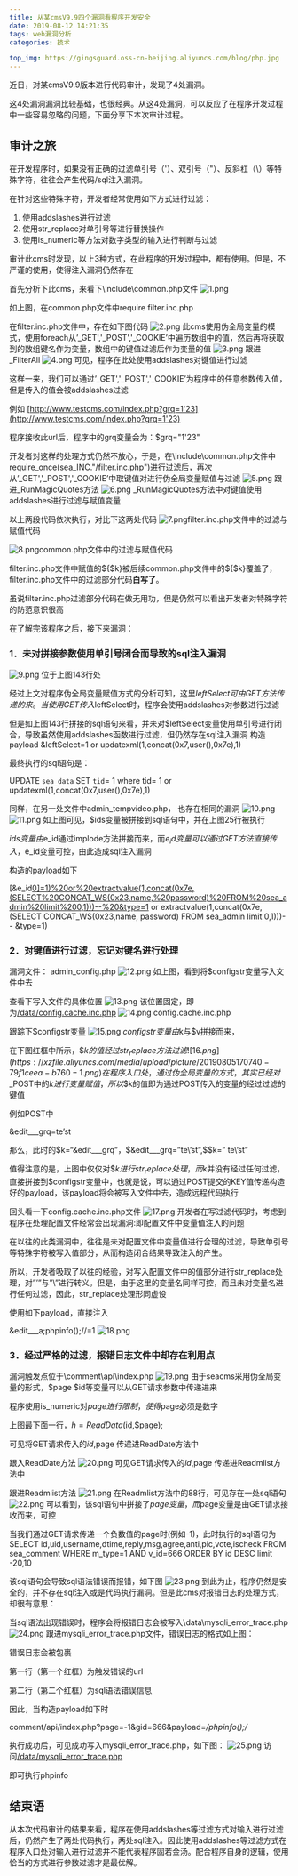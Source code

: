 ```yaml
---
title: 从某cmsV9.9四个漏洞看程序开发安全
date: 2019-08-12 14:21:35
tags: web漏洞分析
categories: 技术

top_img: https://gingsguard.oss-cn-beijing.aliyuncs.com/blog/php.jpg
---
```


近日，对某cmsV9.9版本进行代码审计，发现了4处漏洞。

这4处漏洞漏洞比较基础，也很经典。从这4处漏洞，可以反应了在程序开发过程中一些容易忽略的问题，下面分享下本次审计过程。

<!--more-->

 

## 审计之旅

在开发程序时，如果没有正确的过滤单引号（'）、双引号（"）、反斜杠（\）等特殊字符，往往会产生代码/sql注入漏洞。

在针对这些特殊字符，开发者经常使用如下方式进行过滤：

1. 使用addslashes进行过滤
2. 使用str_replace对单引号等进行替换操作
3. 使用is_numeric等方法对数字类型的输入进行判断与过滤

 

审计此cms时发现，以上3种方式，在此程序的开发过程中，都有使用。但是，不严谨的使用，使得注入漏洞仍然存在

首先分析下此cms，来看下\include\common.php文件
![1.png](https://xzfile.aliyuncs.com/media/upload/picture/20190805170321-dfc7e1ba-b75f-1.png)

如上图，在common.php文件中require filter.inc.php

在filter.inc.php文件中，存在如下图代码
![2.png](https://xzfile.aliyuncs.com/media/upload/picture/20190805170346-ee9f281a-b75f-1.png)
此cms使用伪全局变量的模式，使用foreach从’_GET','_POST','_COOKIE’中遍历数组中的值，然后再将获取到的数组键名作为变量，数组中的键值过滤后作为变量的值
![3.png](https://xzfile.aliyuncs.com/media/upload/picture/20190805170415-001c2840-b760-1.png)
跟进_FilterAll
![4.png](https://xzfile.aliyuncs.com/media/upload/picture/20190805170426-06ac2c1e-b760-1.png)
可见，程序在此处使用addslashes对键值进行过滤

这样一来，我们可以通过’_GET','_POST','_COOKIE’为程序中的任意参数传入值，但是传入的值会被addslashes过滤

例如 [http://www.testcms.com/index.php?grq=1'23](http://www.testcms.com/index.php?grq=1'23)

程序接收此url后，程序中的grq变量会为：$grq="1\'23" 

开发者对这样的处理方式仍然不放心，于是，在\include\common.php文件中require_once(sea_INC."/filter.inc.php")进行过滤后，再次从’_GET','_POST','_COOKIE’中取键值对进行伪全局变量赋值与过滤
![5.png](https://xzfile.aliyuncs.com/media/upload/picture/20190805170441-0f62d70e-b760-1.png)
跟进_RunMagicQuotes方法
![6.png](https://xzfile.aliyuncs.com/media/upload/picture/20190805170525-29b4d468-b760-1.png)
_RunMagicQuotes方法中对键值使用addslashes进行过滤与赋值变量

以上两段代码依次执行，对比下这两处代码
![7.png](https://xzfile.aliyuncs.com/media/upload/picture/20190805170534-2eca8812-b760-1.png)filter.inc.php文件中的过滤与赋值代码

![8.png](https://xzfile.aliyuncs.com/media/upload/picture/20190805170542-33c69ac2-b760-1.png)common.php文件中的过滤与赋值代码

filter.inc.php文件中赋值的${$k}被后续common.php文件中的${$k}覆盖了，filter.inc.php文件中的过滤部分代码**白写了**。

虽说filter.inc.php过滤部分代码在做无用功，但是仍然可以看出开发者对特殊字符的防范意识很高

在了解完该程序之后，接下来漏洞：

### 1．未对拼接参数使用单引号闭合而导致的sql注入漏洞
![9.png](https://xzfile.aliyuncs.com/media/upload/picture/20190805170625-4d79ba62-b760-1.png)
位于上图143行处

经过上文对程序伪全局变量赋值方式的分析可知，这里$leftSelect 可由GET方法传递的来。当使用GET传入$leftSelect时，程序会使用addslashes对参数进行过滤

但是如上图143行拼接的sql语句来看，并未对$leftSelect变量使用单引号进行闭合，导致虽然使用addslashes函数进行过滤，但仍然存在sql注入漏洞
构造payload
&leftSelect=1 or updatexml(1,concat(0x7,user(),0x7e),1)

最终执行的sql语句是：

UPDATE `sea_data` SET `tid`= 1 where tid= 1 or updatexml(1,concat(0x7,user(),0x7e),1)

 

同样，在另一处文件中admin_tempvideo.php， 也存在相同的漏洞
![10.png](https://xzfile.aliyuncs.com/media/upload/picture/20190805170635-53229dee-b760-1.png)
![11.png](https://xzfile.aliyuncs.com/media/upload/picture/20190805170643-57fc4932-b760-1.png)
如上图可见，$ids变量被拼接到sql语句中，并在上图25行被执行

$ids变量由$e_id通过implode方法拼接而来，而$e_id变量可以通过GET方法直接传入，$e_id变量可控，由此造成sql注入漏洞

构造的payload如下

[&e_id[0\]=1)%20or%20extractvalue(1,concat(0x7e,(SELECT%20CONCAT_WS(0x23,name,%20password)%20FROM%20sea_admin%20limit%200,1)))--%20&type=1](http://127.0.0.1/seacms/sh8vu7/admin_tempvideo.php?action=import&e_id[0]=1) or extractvalue(1,concat(0x7e,(SELECT CONCAT_WS(0x23,name, password) FROM sea_admin limit 0,1)))-- &type=1)

 

### 2．对键值进行过滤，忘记对键名进行处理

漏洞文件： admin_config.php
![12.png](https://xzfile.aliyuncs.com/media/upload/picture/20190805170707-664ae516-b760-1.png)
如上图，看到将$configstr变量写入文件中去

查看下写入文件的具体位置
![13.png](https://xzfile.aliyuncs.com/media/upload/picture/20190805170714-6ad85550-b760-1.png)
该位置固定，即为[/data/config.cache.inc.php](http://127.0.0.1/seacms/data/config.cache.inc.php)
![14.png](https://xzfile.aliyuncs.com/media/upload/picture/20190805170722-6f5544ee-b760-1.png)
config.cache.inc.php

 

跟踪下$configstr变量
![15.png](https://xzfile.aliyuncs.com/media/upload/picture/20190805170732-759332f8-b760-1.png)
$configstr变量由$k与$v拼接而来，

在下图红框中所示，$$k的值经过str_replace方法过滤
![16.png](https://xzfile.aliyuncs.com/media/upload/picture/20190805170740-79f1ceea-b760-1.png)
在程序入口处，通过伪全局变量的方式，其实已经对$_POST中的$k进行变量赋值，所以$$k的值即为通过POST传入的变量的经过过滤的键值

例如POST中

&edit___grq=te’st

那么，此时的$k=“&edit___grq”，$&edit___grq=”te\’st”,$$k=” te\’st”

 

值得注意的是，上图中仅仅对$$k 进行str_replace处理，而$k并没有经过任何过滤，直接拼接到$configstr变量中，也就是说，可以通过POST提交的KEY值传递构造好的payload，该payload将会被写入文件中去，造成远程代码执行

回头看一下config.cache.inc.php文件
![17.png](https://xzfile.aliyuncs.com/media/upload/picture/20190805170748-7efd7696-b760-1.png)
开发者在写过滤代码时，考虑到程序在处理配置文件经常会出现漏洞:即配置文件中变量值注入的问题

在以往的此类漏洞中，往往是未对配置文件中变量值进行合理的过滤，导致单引号等特殊字符被写入值部分，从而构造闭合结果导致注入的产生。

所以，开发者吸取了以往的经验，对写入配置文件中的值部分进行str_replace处理，对”’”与”\”进行转义。但是，由于这里的变量名同样可控，而且未对变量名进行任何过滤，因此，str_replace处理形同虚设

 

使用如下payload，直接注入

&edit___a;phpinfo();//=1
![18.png](https://xzfile.aliyuncs.com/media/upload/picture/20190805170757-840d8928-b760-1.png)
### 3．经过严格的过滤，报错日志文件中却存在利用点 

漏洞触发点位于\comment\api\index.php
![19.png](https://xzfile.aliyuncs.com/media/upload/picture/20190805170805-894f01be-b760-1.png)
由于seacms采用伪全局变量的形式，$page $id等变量可以从GET请求参数中传递进来

程序使用is_numeric对$page进行限制，使得$page必须是数字

上图最下面一行，$h = ReadData($id,$page);

可见将GET请求传入的$id,$page 传递进ReadDate方法中

跟入ReadDate方法
![20.png](https://xzfile.aliyuncs.com/media/upload/picture/20190805170817-90605778-b760-1.png)
可见GET请求传入的$id,$page 传递进Readmlist方法中

跟进Readmlist方法
![21.png](https://xzfile.aliyuncs.com/media/upload/picture/20190805170825-94daf88a-b760-1.png)
在Readmlist方法中的88行，可见存在一处sql语句
![22.png](https://xzfile.aliyuncs.com/media/upload/picture/20190805170832-9933cb32-b760-1.png)
可以看到，该sql语句中拼接了$page变量，而$page变量是由GET请求接收而来，可控

当我们通过GET请求传递一个负数值的page时(例如-1)，此时执行的sql语句为
SELECT id,uid,username,dtime,reply,msg,agree,anti,pic,vote,ischeck FROM sea_comment WHERE m_type=1 AND v_id=666 ORDER BY id DESC limit -20,10

该sql语句会导致sql语法错误而报错，如下图
![23.png](https://xzfile.aliyuncs.com/media/upload/picture/20190805170841-9e3bb7ac-b760-1.png)
到此为止，程序仍然是安全的，并不存在sql注入或是代码执行漏洞。但是此cms对报错日志的处理方式，却很有意思：

 

当sql语法出现错误时，程序会将报错日志会被写入\data\mysqli_error_trace.php
![24.png](https://xzfile.aliyuncs.com/media/upload/picture/20190805170851-a44a23d6-b760-1.png)
跟进mysqli_error_trace.php文件，错误日志的格式如上图：

错误日志会被<?php ?>包裹

第一行（第一个红框）为触发错误的url

第二行（第二个红框）为sql语法错误信息

 

因此，当构造payload如下时

comment/api/index.php?page=-1&gid=666&payload=*/phpinfo();/*

 

执行成功后，可见成功写入mysqli_error_trace.php，如下图：
![25.png](https://xzfile.aliyuncs.com/media/upload/picture/20190805170900-a999b338-b760-1.png)
访问[/data/mysqli_error_trace.php](http://127.0.0.1/seacms/data/mysqli_error_trace.php)

即可执行phpinfo

 

## 结束语

从本次代码审计的结果来看，程序在使用addslashes等过滤方式对输入进行过滤后，仍然产生了两处代码执行，两处sql注入。因此使用addslashes等过滤方式在程序入口处对输入进行过滤并不能代表程序固若金汤。配合程序自身的逻辑，使用恰当的方式进行参数过滤才是最优解。